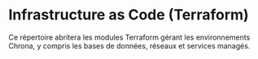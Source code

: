 # Infrastructure as Code (Terraform)

Ce répertoire abritera les modules Terraform gérant les environnements Chrona, y compris les bases de données, réseaux et services managés.
